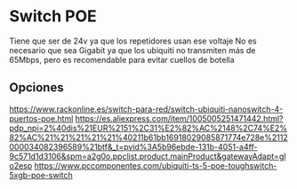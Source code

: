 # Switch POE

Tiene que ser de 24v ya que los repetidores usan ese voltaje
No es necesario que sea Gigabit ya que los ubiquiti no transmiten más de 65Mbps, pero es recomendable para evitar cuellos de botella

## Opciones

<https://www.rackonline.es/switch-para-red/switch-ubiquiti-nanoswitch-4-puertos-poe.html>
<https://es.aliexpress.com/item/1005005251471442.html?pdp_npi=2%40dis%21EUR%2151%2C31%E2%82%AC%2148%2C74%E2%82%AC%21%21%21%21%21%40211b61bb16918029085871774e728e%2112000034082396589%21btf&_t=pvid%3A5b96ebde-131b-4051-a4ff-9c571d1d3106&spm=a2g0o.ppclist.product.mainProduct&gatewayAdapt=glo2esp>
<https://www.pccomponentes.com/ubiquiti-ts-5-poe-toughswitch-5xgb-poe-switch>

